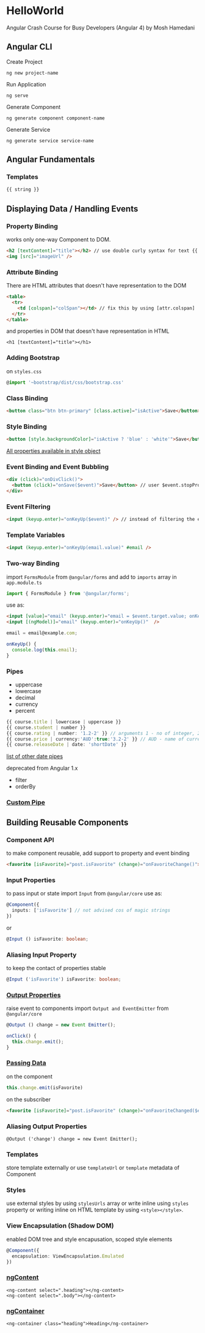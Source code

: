 # HelloWorld

Angular Crash Course for Busy Developers (Angular 4) by Mosh Hamedani


## Angular CLI

Create Project
```
ng new project-name
```
Run Application 
```
ng serve
```
Generate Component
```
ng generate component component-name
```
Generate Service
```
ng generate service service-name
```
## Angular Fundamentals

### Templates
```typescript
{{ string }}
```

## Displaying Data / Handling Events

### Property Binding
works only one-way Component to DOM.
```html
<h2 [textContent]="title"></h2> // use double curly syntax for text {{ title }} 
<img [src]="imageUrl" />
```
### Attribute Binding
There are HTML attributes that doesn't have representation to the DOM 
```html
<table>
  <tr>
    <td [colspan]="colSpan"></td> // fix this by using [attr.colspan]
  </tr>
</table>
```
and properties in DOM  that doesn't have representation in HTML
```
<h1 [textContent]="title"></h1>
```

### Adding Bootstrap
on `styles.css`
```typescript
@import '~bootstrap/dist/css/bootstrap.css'
```

### Class Binding
```html
<button class="btn btn-primary" [class.active]="isActive">Save</button>
```

### Style Binding
```html
<button [style.backgroundColor]="isActive ? 'blue' : 'white'">Save</button>
```
[All properties available in style object](https://www.w3schools.com/jsref/dom_obj_style.asp) 

### Event Binding and Event Bubbling
```html
<div (click)="onDivClick()">
  <button (click)="onSave($event)">Save</button> // user $event.stopPropagation to stop event bubbling
</div>
```

### Event Filtering
```html
<input (keyup.enter)="onKeyUp($event)" /> // instead of filtering the event with keyCode
```

### Template Variables
```html
<input (keyup.enter)="onKeyUp(email.value)" #email />
```

### Two-way Binding
import `FormsModule` from `@angular/forms` and add to `imports` array in `app.module.ts`
```typescript
import { FormsModule } from '@angular/forms';
```
use as:
```html
<input [value]="email" (keyup.enter)="email = $event.target.value; onKeyUp()" >
<input [(ngModel)]="email" (keyup.enter)="onKeyUp()"  />
```
```typescript
email = email@example.com;

onKeyUp() {
  console.log(this.email);
}
```

### Pipes
* uppercase
* lowercase
* decimal
* currency
* percent
```typescript
{{ course.title | lowercase | uppercase }}
{{ course.student | number }}
{{ course.rating | number: '1.2-2' }} // arguments 1 - no of integer, 2-2 - minimum of decimal after decimal points
{{ course.price | currency:'AUD':true:'3.2-2' }} // AUD - name of currency, true - display currency symbol, 3.2-2 - same as decimal
{{ course.releaseDate | date: 'shortDate' }}
```
[list of other date pipes](https://angular.io/api/common/DatePipe)

deprecated from Angular 1.x
* filter
* orderBy

### [Custom Pipe](https://github.com/alecaceaes/angular-crash-course/commit/01dc0d3bb2426868f619a1d71e82df4906edfe1b)

## Building Reusable Components
### Component API
to make component reusable, add support to property and event binding
```html
<favorite [isFavorite]="post.isFavorite" (change)="onFavoriteChange()"></favorite>
```
### Input Properties
to pass input or state
import `Input` from `@angular/core`
use as:
```typescript
@Component({
  inputs: ['isFavorite'] // not advised cos of magic strings
})
```
or
```typescript
@Input () isFavorite: boolean;
```
### Aliasing Input Property
to keep the contact of properties stable
```typescript
@Input ('isFavorite') isFavorite: boolean;
```
### [Output Properties](https://github.com/alecaceaes/angular-crash-course/commit/8fb36220f1a3fcd99a4a40dc7c733ed88fbc838d)
raise event to components
import `Output and EventEmitter` from `@angular/core`
```typescript
@Output () change = new Event Emitter();

onClick() {
  this.change.emit();
}
```
### [Passing Data](https://github.com/alecaceaes/angular-crash-course/commit/8d3f95a766b8e5f8b0934f8f6714ce129bf3446d)
on the component
```typescript
this.change.emit(isFavorite)
```
on the subscriber
```html
<favorite [isFavorite]="post.isFavorite" (change)="onFavoriteChanged($event)"></favorite> 
```
### Aliasing Output Properties
```
@Output ('change') change = new Event Emitter();
```
### Templates
store template externally or use `templateUrl` or `template` metadata of Component

### Styles
use external styles by using `stylesUrls` array or write inline using `styles` property or writing inline on HTML template by using `<style></style>`.

### View Encapsulation (Shadow DOM)
enabled DOM tree and style encapusation, scoped style elements
```typescript
@Component({
  encapsulation: ViewEncapsulation.Emulated
})
```

### [ngContent](https://github.com/alecaceaes/angular-crash-course/commit/657f4d80a1e09578befc6f04b25dde3e2428fa02)
```
<ng-content select=".heading"></ng-content>
<ng-content select=".body"></ng-content>
```
### [ngContainer](https://github.com/alecaceaes/angular-crash-course/commit/db6e9f849e36e4d868aaccfdde0225058b6f9ce7)
```
<ng-container class="heading">Heading</ng-container>
```
